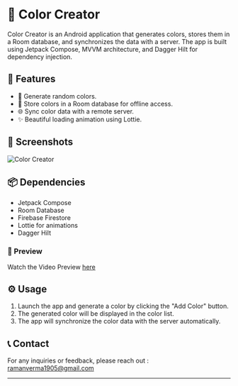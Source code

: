 # 🎨 Color Creator


Color Creator is an Android application that generates colors, stores them in a Room database, and synchronizes the data with a server. The app is built using Jetpack Compose, MVVM architecture, and Dagger Hilt for dependency injection.


## 🌟 Features

- 🎲 Generate random colors.
- 💾 Store colors in a Room database for offline access.
- 🌐 Sync color data with a remote server.
- ✨ Beautiful loading animation using Lottie.

## 📸 Screenshots
![Color Creator](https://drive.google.com/uc?export=view&id=1bSubXCkaZk7ilKIrZuv2J-VRjTkqiaYu)

## 📦 Dependencies
- Jetpack Compose
- Room Database
- Firebase Firestore
- Lottie for animations
- Dagger Hilt

### 🎥 Preview
Watch the Video Preview [here](https://drive.google.com/file/d/1gtOlR_9T1X5mQDptsPYUGXqJVpH9ZGj8/view?usp=sharing)

## ⚙️ Usage
1. Launch the app and generate a color by clicking the "Add Color" button.
2. The generated color will be displayed in the color list.
3. The app will synchronize the color data with the server automatically.

## 📞 Contact

For any inquiries or feedback, please reach out : [ramanverma1905@gmail.com](mailto:ramanverma1905@gmail.com)


---
